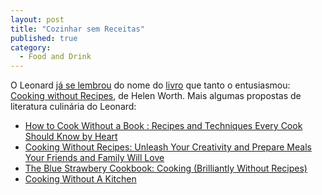 ```yaml
---
layout: post
title: "Cozinhar sem Receitas"
published: true
category:
  - Food and Drink
---
```


O Leonard [já se lembrou] do nome do [livro] que tanto o entusiasmou:
[Cooking without Recipes], de Helen Worth. Mais algumas propostas de
literatura culinária do Leonard:

-   [How to Cook Without a Book : Recipes and Techniques Every Cook
    Should Know by Heart]
-   [Cooking Without Recipes: Unleash Your Creativity and Prepare Meals
    Your Friends and Family Will Love]
-   [The Blue Strawbery Cookbook: Cooking (Brilliantly Without Recipes)]
-   [Cooking Without A Kitchen]

  [já se lembrou]: http://www.crummy.com/2004/5/28/0
    "News You Can Bruise"
  [livro]: http://olifante.blogs.com/covil/2004/05/comida&_calor&_cu.html
    "O Covil do Olifante"
  [Cooking without Recipes]: http://www.amazon.com/exec/obidos/tg/detail/-/0672526263
    "Amazon.com"
  [How to Cook Without a Book : Recipes and Techniques Every Cook Should
  Know by Heart]: http://www.amazon.com/exec/obidos/tg/detail/-/0767902793
    "Amazon.com"
  [Cooking Without Recipes: Unleash Your Creativity and Prepare Meals
  Your Friends and Family Will Love]: http://www.amazon.com/exec/obidos/tg/detail/-/157566142X
    "Amazon.com"
  [The Blue Strawbery Cookbook: Cooking (Brilliantly Without Recipes)]: http://www.amazon.com/exec/obidos/tg/detail/-/0916782050
    "Amazon.com"
  [Cooking Without A Kitchen]: http://www.amazon.com/exec/obidos/tg/detail/-/0963706217
    "Amazon.com"
